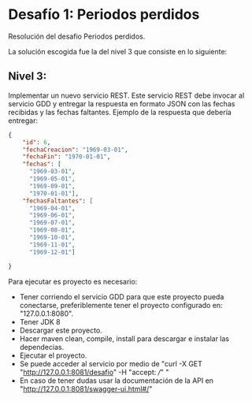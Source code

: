 # Desafío 1: Periodos perdidos

Resolución del desafio Periodos perdidos. 

La solución escogida fue la del nivel 3 que consiste en lo siguiente:

## Nivel 3:

Implementar un nuevo servicio REST. Este servicio REST debe invocar al servicio GDD y entregar la respuesta en formato JSON con las fechas recibidas y las fechas faltantes.
Ejemplo de la respuesta que debería entregar:

```json
{
    "id": 6,
    "fechaCreacion": "1969-03-01",
    "fechaFin": "1970-01-01",
    "fechas": [
      "1969-03-01",
      "1969-05-01",
      "1969-09-01",
      "1970-01-01"],
    "fechasFaltantes": [
      "1969-04-01",
      "1969-06-01",
      "1969-07-01",
      "1969-08-01",
      "1969-10-01",
      "1969-11-01",
      "1969-12-01"]

}
```

Para ejecutar es proyecto es necesario:

- Tener corriendo el servicio GDD para que este proyecto pueda conectarse, preferiblemente tener el proyecto configurado en: "127.0.0.1:8080".
- Tener JDK 8
- Descargar este proyecto.
- Hacer maven clean, compile, install para descargar e instalar las dependecias.
- Ejecutar el proyecto.
- Se puede acceder al servicio por medio de "curl -X GET "http://127.0.0.1:8081/desafio" -H "accept: */*" "
- En caso de tener dudas usar la documentación de la API en "http://127.0.0.1:8081/swagger-ui.html#/"

